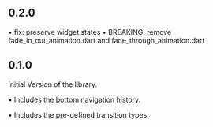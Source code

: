## 0.2.0

• fix: preserve widget states
• BREAKING: remove fade_in_out_animation.dart and fade_through_animation.dart

## 0.1.0

Initial Version of the library.

• Includes the bottom navigation history.

• Includes the pre-defined transition types.

